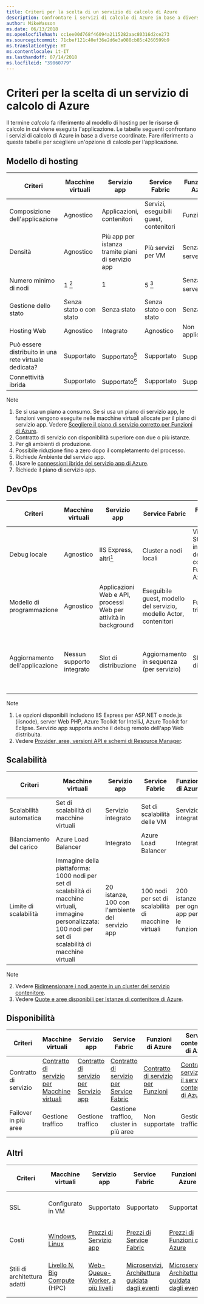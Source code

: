 ```yaml
---
title: Criteri per la scelta di un servizio di calcolo di Azure
description: Confrontare i servizi di calcolo di Azure in base a diverse coordinate
author: MikeWasson
ms.date: 06/13/2018
ms.openlocfilehash: cc1ee00d768f46094a2115282aac80316d2ce273
ms.sourcegitcommit: 71cbef121c40ef36e2d6e3a088cb85c4260599b9
ms.translationtype: HT
ms.contentlocale: it-IT
ms.lasthandoff: 07/14/2018
ms.locfileid: "39060779"
---
```

# <a name="criteria-for-choosing-an-azure-compute-service"></a>Criteri per la scelta di un servizio di calcolo di Azure

Il termine *calcolo* fa riferimento al modello di hosting per le risorse di calcolo in cui viene eseguita l'applicazione. Le tabelle seguenti confrontano i servizi di calcolo di Azure in base a diverse coordinate. Fare riferimento a queste tabelle per scegliere un'opzione di calcolo per l'applicazione.

## <a name="hosting-model"></a>Modello di hosting

| Criteri | Macchine virtuali | Servizio app | Service Fabric | Funzioni di Azure | Servizio contenitore di Azure | Istanze di contenitore | Azure Batch |
|----------|-----------------|-------------|----------------|-----------------|-------------------------|----------------|-------------|
| Composizione dell'applicazione | Agnostico | Applicazioni, contenitori | Servizi, eseguibili guest, contenitori | Funzioni | Contenitori | Contenitori | Processi pianificati  |
| Densità | Agnostico | Più app per istanza tramite piani di servizio app | Più servizi per VM | Senza server <a href="#note1"><sup>1</sup></a> | Più contenitori per VM |Nessuna istanza dedicata | Più app per VM |
| Numero minimo di nodi | 1 <a href="#note2"><sup>2</sup></a>  | 1 | 5 <a href="#note3"><sup>3</sup></a> | Senza server <a href="#note1"><sup>1</sup></a> | 3 | Nessun nodo dedicato | 1 <a href="#note4"><sup>4</sup></a> |
| Gestione dello stato | Senza stato o con stato | Senza stato | Senza stato o con stato | Senza stato | Senza stato o con stato | Senza stato | Senza stato |
| Hosting Web | Agnostico | Integrato | Agnostico | Non applicabile | Agnostico | Agnostico | No  |
| Può essere distribuito in una rete virtuale dedicata? | Supportato | Supportato<a href="#note5"><sup>5</sup></a> | Supportato | Supportato<a href="#note5"><sup>5</sup></a> | Supportato | Non supportate | Supportato |
| Connettività ibrida | Supportato | Supportato<a href="#note6"><sup>6</sup></a>  | Supportato | Supportato<a href="#node7"><sup>7</sup></a> | Supportato | Non supportate | Supportato |

Note

1. <span id="note1">Se si usa un piano a consumo. Se si usa un piano di servizio app, le funzioni vengono eseguite nelle macchine virtuali allocate per il piano di servizio app. Vedere [Scegliere il piano di servizio corretto per Funzioni di Azure][function-plans].</span>
2. <span id="note2">Contratto di servizio con disponibilità superiore con due o più istanze.</span>
3. <span id="note3">Per gli ambienti di produzione.</span>
4. <span id="note4">Possibile riduzione fino a zero dopo il completamento del processo.</span>
5. <span id="note5">Richiede Ambiente del servizio app.</span>
6. <span id="note6">Usare le [connessioni ibride del servizio app di Azure][app-service-hybrid].</span>
7. <span id="note7">Richiede il piano di servizio app.</span>

## <a name="devops"></a>DevOps

| Criteri | Macchine virtuali | Servizio app | Service Fabric | Funzioni di Azure | Servizio contenitore di Azure | Istanze di contenitore | Azure Batch |
|----------|-----------------|-------------|----------------|-----------------|-------------------------|----------------|-------------|
| Debug locale | Agnostico | IIS Express, altri<a href="#note1b"><sup>1</sup></a> | Cluster a nodi locali | Visual Studio o interfaccia della riga di comando di Funzioni di Azure | Runtime del contenitore locale | Runtime del contenitore locale | Non supportate |
| Modello di programmazione | Agnostico | Applicazioni Web e API, processi Web per attività in background | Eseguibile guest, modello del servizio, modello Actor, contenitori | Funzioni con trigger | Agnostico | Agnostico | Applicazione della riga di comando |
| Aggiornamento dell'applicazione | Nessun supporto integrato | Slot di distribuzione | Aggiornamento in sequenza (per servizio) | Slot di distribuzione | Dipende dall'agente di orchestrazione. La maggior parte supporta gli aggiornamenti in sequenza | Aggiornare l'immagine del contenitore | Non applicabile |

Note

1. <span id="note1b">Le opzioni disponibili includono IIS Express per ASP.NET o node.js (iisnode), server Web PHP, Azure Toolkit for IntelliJ, Azure Toolkit for Eclipse. Servizio app supporta anche il debug remoto dell'app Web distribuita.</span>
2. <span id="note2b">Vedere [Provider, aree, versioni API e schemi di Resource Manager][resource-manager-supported-services].</span> 


## <a name="scalability"></a>Scalabilità

| Criteri | Macchine virtuali | Servizio app | Service Fabric | Funzioni di Azure | Servizio contenitore di Azure | Istanze di contenitore | Azure Batch |
|----------|-----------------|-------------|----------------|-----------------|-------------------------|----------------|-------------|
| Scalabilità automatica | Set di scalabilità di macchine virtuali | Servizio integrato | Set di scalabilità delle VM | Servizio integrato | Non supportate | Non supportate | N/D |
| Bilanciamento del carico | Azure Load Balancer | Integrato | Azure Load Balancer | Integrato | Azure Load Balancer |  Nessun supporto integrato | Azure Load Balancer |
| Limite di scalabilità | Immagine della piattaforma: 1000 nodi per set di scalabilità di macchine virtuali, immagine personalizzata: 100 nodi per set di scalabilità di macchine virtuali | 20 istanze, 100 con l'ambiente del servizio app | 100 nodi per set di scalabilità di macchine virtuali | 200 istanze per ogni app per le funzioni | 100 <a href="#note2c"><sup>1</sup></a> |20 gruppi di contenitori per sottoscrizione per impostazione predefinita. Contattare il servizio clienti per aumentare il limite. <a href="#note3c"><sup>2</sup></a> | Limite di 20 core per impostazione predefinita. Contattare il servizio clienti per aumentare il limite. |

Note

2. <span id="note1c">Vedere [Ridimensionare i nodi agente in un cluster del servizio contenitore][scale-acs]</span>.
3. <span id="note2c">Vedere [Quote e aree disponibili per Istanze di contenitore di Azure](/azure/container-instances/container-instances-quotas).</span>


## <a name="availability"></a>Disponibilità

| Criteri | Macchine virtuali | Servizio app | Service Fabric | Funzioni di Azure | Servizio contenitore di Azure | Istanze di contenitore | Azure Batch |
|----------|-----------------|-------------|----------------|-----------------|-------------------------|----------------|-------------|
| Contratto di servizio | [Contratto di servizio per Macchine virtuali][sla-vm] | [Contratto di servizio per Servizio app][sla-app-service] | [Contratto di servizio per Service Fabric][sla-sf] | [Contratto di servizio per Funzioni][sla-functions] | [Contratto di servizio per il servizio contenitore di Azure][sla-acs] | [Contratto di servizio per le istanze di contenitore](https://azure.microsoft.com/support/legal/sla/container-instances/) | [Contratto di servizio per Azure Batch][sla-batch] |
| Failover in più aree | Gestione traffico | Gestione traffico | Gestione traffico, cluster in più aree | Non supportate  | Gestione traffico | Non supportate | Non supportato |

## <a name="other"></a>Altri

| Criteri | Macchine virtuali | Servizio app | Service Fabric | Funzioni di Azure | Servizio contenitore di Azure | Istanze di contenitore | Azure Batch |
|----------|-----------------|-------------|----------------|-----------------|-------------------------|----------------|-------------|
| SSL | Configurato in VM | Supportato | Supportato  | Supportato | Configurato in VM | Supportato con un contenitore collaterale | Supportato |
| Costi | [Windows][cost-windows-vm], [Linux][cost-linux-vm] | [Prezzi di Servizio app][cost-app-service] | [Prezzi di Service Fabric][cost-service-fabric] | [Prezzi di Funzioni di Azure][cost-functions] | [Prezzi del servizio contenitore di Azure][cost-acs] | [Prezzi delle istanze di contenitore](https://azure.microsoft.com/pricing/details/container-instances/) | [Prezzi di Azure Batch][cost-batch]
| Stili di architettura adatti | [Livello N][n-tier], [Big Compute][big-compute] (HPC) | [Web-Queue-Worker][w-q-w], [a più livelli][n-tier] | [Microservizi][microservices], [Architettura guidata dagli eventi][event-driven] | [Microservizi][microservices], [Architettura guidata dagli eventi][event-driven] | [Microservizi][microservices], [Architettura guidata dagli eventi][event-driven] | [Microservizi][microservices], automazione delle attività, processi batch  | [Big Compute][big-compute] (HPC) |

[cost-linux-vm]: https://azure.microsoft.com/pricing/details/virtual-machines/linux/
[cost-windows-vm]: https://azure.microsoft.com/pricing/details/virtual-machines/windows/
[cost-app-service]: https://azure.microsoft.com/pricing/details/app-service/
[cost-service-fabric]: https://azure.microsoft.com/pricing/details/service-fabric/
[cost-functions]: https://azure.microsoft.com/pricing/details/functions/
[cost-acs]: https://azure.microsoft.com/pricing/details/container-service/
[cost-batch]: https://azure.microsoft.com/pricing/details/batch/

[function-plans]: /azure/azure-functions/functions-scale
[sla-acs]: https://azure.microsoft.com/support/legal/sla/container-service/
[sla-app-service]: https://azure.microsoft.com/support/legal/sla/app-service/
[sla-batch]: https://azure.microsoft.com/support/legal/sla/batch/
[sla-functions]: https://azure.microsoft.com/support/legal/sla/functions/
[sla-sf]: https://azure.microsoft.com/support/legal/sla/service-fabric/
[sla-vm]: https://azure.microsoft.com/support/legal/sla/virtual-machines/

[resource-manager-supported-services]: /azure/azure-resource-manager/resource-manager-supported-services
[scale-acs]: /azure/container-service/kubernetes/container-service-scale#scaling-considerations

[n-tier]: ../architecture-styles/n-tier.md
[w-q-w]: ../architecture-styles/web-queue-worker.md
[microservices]: ../architecture-styles/microservices.md
[event-driven]: ../architecture-styles/event-driven.md
[big-date]: ../architecture-styles/big-data.md
[big-compute]: ../architecture-styles/big-compute.md

[app-service-hybrid]: /azure/app-service/app-service-hybrid-connections
